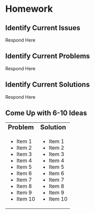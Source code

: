 Homework
=========

## Identify Current Issues

Respond Here

## Identify Current Problems

Respond Here

## Identify Current Solutions

Respond Here

## Come Up with 6-10 Ideas

<table border="0">
 <tr>
    <td><b style="font-size:20px">Problem</b></td>
    <td><b style="font-size:20px">Solution</b></td>
 </tr>
 <tr>
    <td>
      <ul>
        <li>Item 1</li>
        <li>Item 2</li>
        <li>Item 3</li>
        <li>Item 4</li>
        <li>Item 5</li>
        <li>Item 6</li>
        <li>Item 7</li>
        <li>Item 8</li>
        <li>Item 9</li>
        <li>Item 10</li>
      <ul/>
    </td>
    <td>      
      <ul>
        <li>Item 1</li>
        <li>Item 2</li>
        <li>Item 3</li>
        <li>Item 4</li>
        <li>Item 5</li>
        <li>Item 6</li>
        <li>Item 7</li>
        <li>Item 8</li>
        <li>Item 9</li>
        <li>Item 10</li>
      <ul/>
      </td>
 </tr>
</table>
